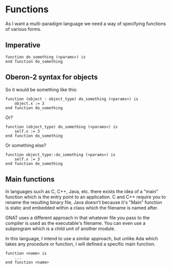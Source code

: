 # Functions

As I want a multi-paradigm language we need a way of specifying functions of various forms.

## Imperative

```
function do_something (<params>) is
end function do_something
```

## Oberon-2 syntax for objects

So it would be something like this:

```
function (object : object_type) do_something (<params>) is
    object.x := 3
end function do_something
```

Or?

```
function (object_type) do_something (<params>) is
    self.x := 3
end function do_something
```

Or something else?

```
function object_type::do_something (<params>) is
    self.x := 3
end function do_something
```

## Main functions

In languages such as C, C++, Java, etc. there exists the idea of a "main" function which is the entry point to an application. C and C++ require you to rename the resulting binary file, Java doesn't because it's "Main" function is static and embedded within a class which the filename is named after.

GNAT uses a different approach in that whatever file you pass to the compiler is used as the executable's filename. You can even use a subprogram which is a child unit of another module.

In this language, I intend to use a similar approach, but unlike Ada which takes any procedure or function, I will defined a specific main function.

```
function <name> is
    ...
end function <name>
```
